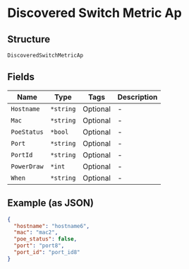 
# Discovered Switch Metric Ap

## Structure

`DiscoveredSwitchMetricAp`

## Fields

| Name | Type | Tags | Description |
|  --- | --- | --- | --- |
| `Hostname` | `*string` | Optional | - |
| `Mac` | `*string` | Optional | - |
| `PoeStatus` | `*bool` | Optional | - |
| `Port` | `*string` | Optional | - |
| `PortId` | `*string` | Optional | - |
| `PowerDraw` | `*int` | Optional | - |
| `When` | `*string` | Optional | - |

## Example (as JSON)

```json
{
  "hostname": "hostname6",
  "mac": "mac2",
  "poe_status": false,
  "port": "port8",
  "port_id": "port_id8"
}
```


